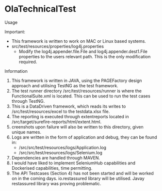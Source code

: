 # OlaTechnicalTest

Usage

Important:
- This framework is written to work on MAC or Linux based systems.
- src/test/resources/properties/log4j.properties 
	- Modify the log4j.appender.file.File and log4j.appender.dest1.File properties to the users relevant path. This is the only modification required.

Information
1) This framework is written in JAVA, using the PAGEFactory design approach and utilising TestNG as the test framework.
2) The test runner directory /src/test/resources/runner is where the FunctionalSuite.xml is located. This can be used to run the test cases through TestNG.
3) This is a DataDriven framework, which reads its writes to /src/test/resources/excel to the testdata.xlsx file.
4) The reporting is executed through extentreports located in /src/target/surefire-reports/html/extent.html.
5) creenshots upon failure will also be written to this directory, given unique names.
6) Logs are written in the form of application and debug, they can be found in:
	- /src/src/test/resources/logs/Application.log
	- /src/src/test/resources/logs/Selenium.log
7) Dependencies are handled through MAVEN.
8) I would have liked to implement SeleniumHub capabilities and Dockerised capabilities, time permitting.
9) The API Testcases (Section 4) has not been started and will be worked on in the coming days. io.restassured library will be utilised. Javay restassured library was proving problematic.

